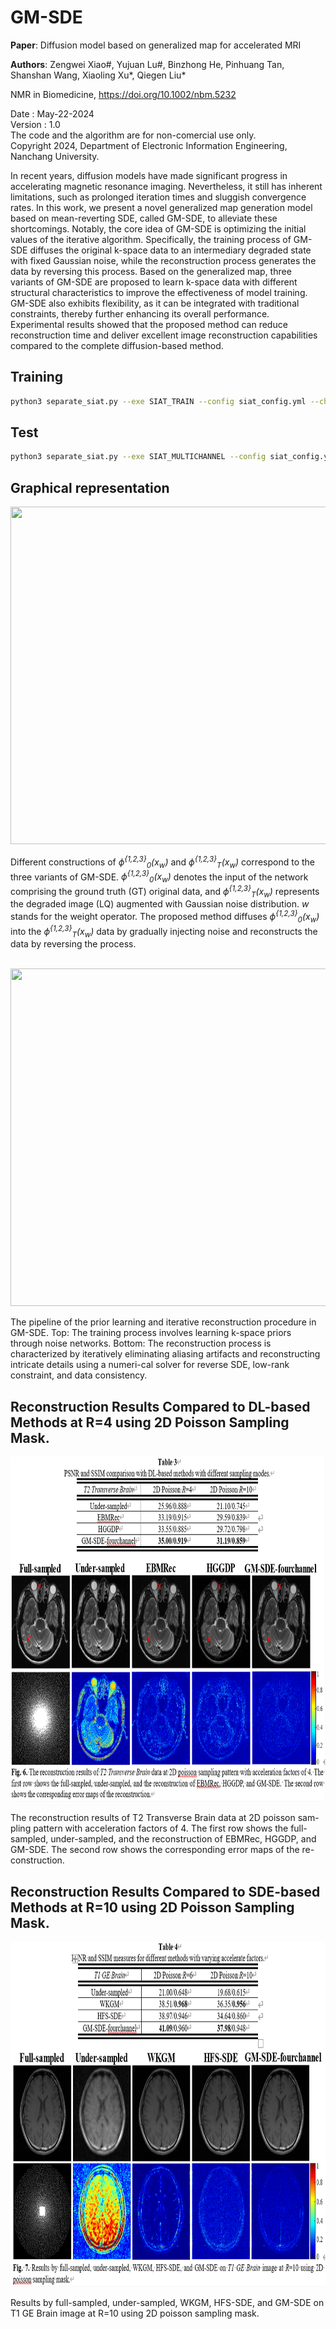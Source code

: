 # GM-SDE

**Paper**: Diffusion model based on generalized map for accelerated MRI

**Authors**: Zengwei Xiao#, Yujuan Lu#, Binzhong He, Pinhuang Tan, Shanshan Wang, Xiaoling Xu*, Qiegen Liu*   

NMR in Biomedicine, https://doi.org/10.1002/nbm.5232   

Date : May-22-2024  
Version : 1.0  
The code and the algorithm are for non-comercial use only.  
Copyright 2024, Department of Electronic Information Engineering, Nanchang University.  

In recent years, diffusion models have made significant progress in accelerating magnetic resonance imaging. Nevertheless, it still has inherent limitations, such as prolonged iteration times and sluggish convergence rates. In this work, we present a novel generalized map generation model based on mean-reverting SDE, called GM-SDE, to alleviate these shortcomings. Notably, the core idea of GM-SDE is optimizing the initial values of the iterative algorithm. Specifically, the training process of GM-SDE diffuses the original k-space data to an intermediary degraded state with fixed Gaussian noise, while the reconstruction process generates the data by reversing this process. Based on the generalized map, three variants of GM-SDE are proposed to learn k-space data with different structural characteristics to improve the effectiveness of model training. GM-SDE also exhibits flexibility, as it can be integrated with traditional constraints, thereby further enhancing its overall performance. Experimental results showed that the proposed method can reduce reconstruction time and deliver excellent image reconstruction capabilities compared to the complete diffusion-based method.    


## Training
```bash
python3 separate_siat.py --exe SIAT_TRAIN --config siat_config.yml --checkpoint your save path
```

## Test
```bash
python3 separate_siat.py --exe SIAT_MULTICHANNEL --config siat_config.yml --model hggdp --test
```


## Graphical representation
 <div align="center"><img src="https://github.com/yqx7150/GM-SDE/blob/main/png/fig1.png" width = "900" height = "540">  </div>
 
Different constructions of <i>ϕ<sup>{1,2,3}</sup><sub>0</sub>(x<sub>w</sub>)</i> and <i>ϕ<sup>{1,2,3}</sup><sub>T</sub>(x<sub>w</sub>)</i> correspond to the three variants of GM-SDE. <i>ϕ<sup>{1,2,3}</sup><sub>0</sub>(x<sub>w</sub>)</i> denotes the input of the network comprising the ground truth (GT) original data, and <i>ϕ<sup>{1,2,3}</sup><sub>T</sub>(x<sub>w</sub>)</i> represents the degraded image (LQ) augmented with Gaussian noise distribution. <i>w</i> stands for the weight operator. The proposed method diffuses <i>ϕ<sup>{1,2,3}</sup><sub>0</sub>(x<sub>w</sub>)</i> into the <i>ϕ<sup>{1,2,3}</sup><sub>T</sub>(x<sub>w</sub>)</i> data by gradually injecting noise and reconstructs the data by reversing the process.

</br>

 <div align="center"><img src="https://github.com/yqx7150/GM-SDE/blob/main/png/Fig2.png" width = "1000" height = "540"> </div>

The pipeline of the prior learning and iterative reconstruction procedure in GM-SDE. Top: The training process involves learning k-space priors through noise networks. Bottom: The reconstruction process is characterized by iteratively eliminating aliasing artifacts and reconstructing intricate details using a numeri-cal solver for reverse SDE, low-rank constraint, and data consistency.


## Reconstruction Results Compared to DL-based Methods at R=4 using 2D Poisson Sampling Mask.
<div align="center"><img src="https://github.com/yqx7150/GM-SDE/blob/main/png/Fig6.png" width = "804" height = "552"> </div>

The reconstruction results of T2 Transverse Brain data at 2D poisson sam-pling pattern with acceleration factors of 4. The first row shows the full-sampled, under-sampled, and the reconstruction of EBMRec, HGGDP, and GM-SDE. The second row shows the corresponding error maps of the re-construction.


## Reconstruction Results Compared to SDE-based Methods at R=10 using 2D Poisson Sampling Mask.
<div align="center"><img src="https://github.com/yqx7150/GM-SDE/blob/main/png/Fig7.png" width = "804" height = "552"> </div>

Results by full-sampled, under-sampled, WKGM, HFS-SDE, and GM-SDE on T1 GE Brain image at R=10 using 2D poisson sampling mask.







